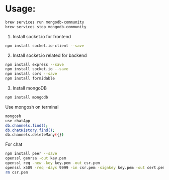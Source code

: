 # Usage:

```bash
brew services run mongodb-community
brew services stop mongodb-community
```

1. Install socket.io for frontend

```bash
npm install socket.io-client --save
```

2. Install socket.io related for backend

```bash
npm install express --save
npm install socket.io --save
npm install cors --save
npm install formidable
```

3. Install mongoDB

```bash
npm install mongodb
```

Use mongosh on terminal

```bash
mongosh
use chatApp
db.channels.find();
db.chatHistory.find();
db.channels.deleteMany({})
```

For chat

```bash
npm install peer --save
openssl genrsa -out key.pem
openssl req -new -key key.pem -out csr.pem
openssl x509 -req -days 9999 -in csr.pem -signkey key.pem -out cert.pem
rm csr.pem
```
